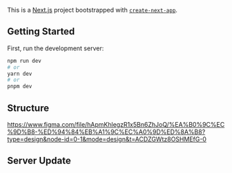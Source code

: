 This is a [Next.js](https://nextjs.org/) project bootstrapped with [`create-next-app`](https://github.com/vercel/next.js/tree/canary/packages/create-next-app).

## Getting Started

First, run the development server:

```bash
npm run dev
# or
yarn dev
# or
pnpm dev
```

## Structure

https://www.figma.com/file/hApmKhlegzR1x5Bn6ZhJoQ/%EA%B0%9C%EC%9D%B8-%ED%94%84%EB%A1%9C%EC%A0%9D%ED%8A%B8?type=design&node-id=0-1&mode=design&t=ACDZGWtz8OSHMEfG-0

## Server Update